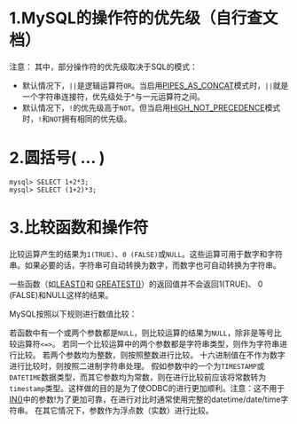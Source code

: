 # 1.MySQL的操作符的优先级（自行查文档）
注意：
其中，部分操作符的优先级取决于SQL的模式：

- 默认情况下，`||`是逻辑运算符`OR`。当启用[PIPES_AS_CONCAT](https://dev.mysql.com/doc/refman/5.7/en/sql-mode.html#sqlmode_pipes_as_concat)模式时，`||`就是一个字符串连接符，优先级处于^与一元运算符之间。
- 默认情况下，`!`的优先级高于`NOT`。但当启用[HIGH_NOT_PRECEDENCE](https://dev.mysql.com/doc/refman/5.7/en/sql-mode.html#sqlmode_high_not_precedence)模式时，`!`和`NOT`拥有相同的优先级。

# 2.圆括号( ... )
```
mysql> SELECT 1+2*3;
mysql> SELECT (1+2)*3;
```

# 3.比较函数和操作符

比较运算产生的结果为`1(TRUE)`、`0 (FALSE)`或`NULL`。这些运算可用于数字和字符串。如果必要的话，字符串可自动转换为数字，而数字也可自动转换为字符串。

一些函数（如[LEAST()](https://dev.mysql.com/doc/refman/5.7/en/comparison-operators.html#function_least)和 [GREATEST()](https://dev.mysql.com/doc/refman/5.7/en/comparison-operators.html#function_greatest)）的返回值并不会返回1(TRUE)、 0 (FALSE)和NULL这样的结果。

MySQL按照以下规则进行数值比较：

若函数中有一个或两个参数都是`NULL`，则比较运算的结果为`NULL`，除非是等号比较运算符`<=>`。
若同一个比较运算中的两个参数都是字符串类型，则作为字符串进行比较。
若两个参数均为整数，则按照整数进行比较。
十六进制值在不作为数字进行比较时，则按照二进制字符串处理。
假如参数中的一个为`TIMESTAMP`或`DATETIME`数据类型，而其它参数均为常数，则在进行比较前应该将常数转为`timestamp`类型。这样做的目的是为了使ODBC的进行更加顺利。注意：这不用于[IN()](https://dev.mysql.com/doc/refman/5.7/en/comparison-operators.html#function_in)中的参数!为了更加可靠，在进行对比时通常使用完整的datetime/date/time字符串。
在其它情况下，参数作为浮点数（实数）进行比较。


